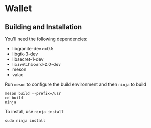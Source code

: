 # Wallet

## Building and Installation

You'll need the following dependencies:

* libgranite-dev>=0.5
* libgtk-3-dev
* libsecret-1-dev
* libswitchboard-2.0-dev
* meson
* valac

Run `meson` to configure the build environment and then `ninja` to build

    meson build --prefix=/usr
    cd build
    ninja

To install, use `ninja install`

    sudo ninja install

